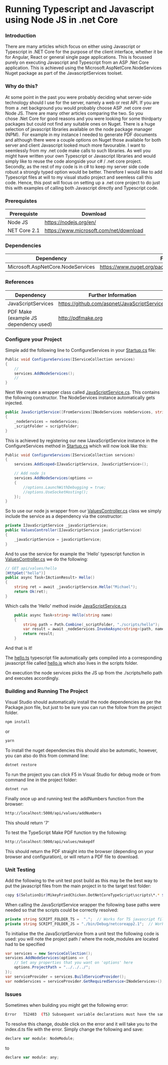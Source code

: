 # Running Typescript and Javascript using Node JS in .net Core

### Introduction

There are many articles which focus on either using Javascript or Typescript in .NET Core for the purpose of the client interface, whether it be for Angular, React or general single page applications.
This is focussed purely on executing Javascript and Typescript from an ASP .Net Core application.
This is achieved using the Microsoft.AspNetCore.NodeServices Nuget package as part of the JavascriptServices toolset.

### Why do this?
At some point in the past you were probably deciding what server-side technology should I use for the server, namely a web or rest API. If you are from a .net background you would probably choose ASP .net core over Node JS. There are many other articles comparing the two.
So you chose .Net Core for good reasons and you were looking for some thirdparty packages but could not find any suitable ones on Nuget. There is a huge selection of javascript libraries available on the node package manager (NPM). 
For example in my instance I needed to generate PDF documents and although there were a couple options on Nuget those available for both server and client Javascript looked much more favourable. I want to seemlessly from my .net code make calls to such libraries. As well you might have written your own Typescript or Javascript libraries and would simply like to reuse the code alongside your c# / .net core project.
Secondly, as the rest of my code is in c# to keep my server side code robust a strongly typed option would be better. Therefore I would like to add Typescript files at will to my visual studio project and seemless call this code.
Hence, this post will focus on setting up a .net core project to do just this with examples of calling both Javascript directly and Typescript code.

### Prerequistes
| Prerequiste | Download |
| ------ | ------ |
| Node JS | https://nodejs.org/en/ |
| NET Core 2.1 | https://www.microsoft.com/net/download |

### Dependencies
| Dependency | Further Information |
| ------ | ------ |
| Microsoft.AspNetCore.NodeServices | https://www.nuget.org/packages/Microsoft.AspNetCore.NodeServices/|

### References
| Dependency | Further Information |
| ------ | ------ |
| JavaScriptServices | https://github.com/aspnet/JavaScriptServices |
| PDF Make (example JS dependency used) | http://pdfmake.org |

### Configure your Project
Simple add the following line to ConfigureServices in your [Startup.cs](DotNetCoreTypeScript/MikeyFriedChicken.DotNetCoreTypeScript/Startup.cs) file:
```csharp
Public void ConfigureServices(IServiceCollection services)
{
    //
    services.AddNodeServices();
    //
}
```

Next We create a wrapper class called [JavaScriptService.cs](MikeyFriedChicken.DotNetCoreTypeScript/Services/JavaScriptService.cs).  This contains the following constructor.  The NodeServices instance automatically gets injected.

```csharp
public JavaScriptService([FromServices]INodeServices nodeServices, string scriptFolder)
{
    _nodeServices = nodeServices;
    _scriptFolder = scriptFolder;
}
```
This is achieved by registering our new IJavaScriptService instance in the ConfigureServices method in [Startup.cs](DotNetCoreTypeScript/Startup.cs) which will now look like this:

```csharp
Public void ConfigureServices(IServiceCollection services)
{
    services.AddScoped<IJavaScriptService, JavaScriptService>();

    // Add node js
    services.AddNodeServices(options =>
    {
        //options.LaunchWithDebugging = true;
        //options.UseSocketHosting();
    });
}
```

So to use our node js wrapper from our [ValuesController.cs](MikeyFriedChicken.DotNetCoreTypeScript/Controllers/ValuesController.cs) class we simply include the service as a dependency via the constructor:

```csharp
private IJavaScriptService _javaScriptService;
public ValuesController(IJavaScriptService javaScriptService)
{
    _javaScriptService = javaScriptService;
}
```
And to use the service for example the 'Hello' typescript function in [ValuesController.cs](MikeyFriedChicken.DotNetCoreTypeScript/Controllers/ValuesController.cs) we do the following:

```csharp
// GET api/values/hello
[HttpGet("hello")]
public async Task<IActionResult> Hello()
{
    string ret = await _javaScriptService.Hello("Michael");
    return Ok(ret);
}
```

Which calls the 'Hello' method inside [JavaScriptService.cs](MikeyFriedChicken.DotNetCoreTypeScript/Services/JavaScriptService.cs)
```csharp
    public async Task<string> Hello(string name)
    {
        string path = Path.Combine(_scriptFolder, "./scripts/hello");
        var result = await _nodeServices.InvokeAsync<string>(path, name);
        return result;
    }
```

And that is it!  

The [hello.ts](MikeyFriedChicken.DotNetCoreTypeScript/scripts/hello.ts) typescript file automatically gets compiled into a corresponding javascript file called [hello.js](MikeyFriedChicken.DotNetCoreTypeScript/scripts/hello.js) which also lives in the scripts folder.

On execution the node services picks the JS up from the ./scripts/hello path and executes accordingly.

### Building and Running The Project

Visual Studio should automatically install the node dependencies as per the Package.json file, but just to be sure you can run the follow from the project folder.
```sh
npm install
```
or
```sh
yarn
```

To install the nuget dependencies this should also be automatic, however, you can also do this from command line:
```sh
dotnet restore
```

To run the project you can click F5 in Visual Studio for debug mode or from command line in the project folder:
```sh
dotnet run
```

Finally once up and running test the addNumbers function from the browser:

```sh
http://localhost:5000/api/values/addNumbers
```

This should return '7'

To test the TypeScript Make PDF function try the following:

```sh
http://localhost:5000/api/values/makepdf
```
This should return the PDF straight into the browser (depending on your browser and configuration), or will return a PDF file to download.

### Unit Testing
Add the following to the unit test post build as this may be the best way to put the javascript files from the main project in to the target test folder:

```sh
copy $(SolutionDir)MikeyFriedChicken.DotNetCoreTypeScript\scripts\*.* $(TargetDir)scripts
```

When calling the JavaScriptService wrapper the following base paths were needed so that the scripts could be correctly resolved:

```csharp
private string SCRIPT_FOLDER_TS =  ".";  // Works for TS javascript files
private string SCRIPT_FOLDER_JS = "./bin/Debug/netcoreapp2.1";  // Works for pure javascript files
```

To initialise the the JavaScriptService from a unit test the following code is used:
you will note the project path / where the node_modules are located had to be specified


```csharp
var services = new ServiceCollection();
services.AddNodeServices(options => {
    // Set any properties that you want on 'options' here
    options.ProjectPath = "../../../";
});
var serviceProvider = services.BuildServiceProvider();
var nodeServices = serviceProvider.GetRequiredService<INodeServices>();
```

### Issues
Sometimes when building you might get the following error:

```sh
Error	TS2403	(TS) Subsequent variable declarations must have the same type.  Variable 'module' must be of type 'any', but here has type 'NodeModule'.
```
To resolve this change, double click on the error and it will take you to the index.d.ts file with the error. Simply change the following and save:

```javascript
declare var module: NodeModule;
```
to

```javascript
declare var module: any;
```

